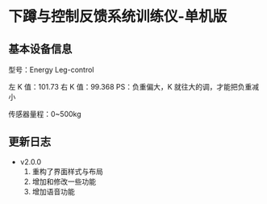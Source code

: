 <!--
 * @Author      : Mr.bin
 * @Date        : 2022-07-27 10:33:00
 * @LastEditTime: 2023-05-17 15:13:35
 * @Description : energy-n14-e13-standalone-squat-control
-->

# 下蹲与控制反馈系统训练仪-单机版

## 基本设备信息

型号：Energy Leg-control

左 K 值：101.73
右 K 值：99.368
PS：负重偏大，K 就往大的调，才能把负重减小

传感器量程：0~500kg

## 更新日志

- v2.0.0
  1. 重构了界面样式与布局
  2. 增加和修改一些功能
  3. 增加语音功能
